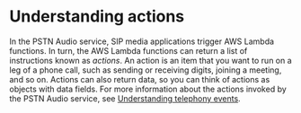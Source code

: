 # Understanding actions<a name="about-actions"></a>

In the PSTN Audio service, SIP media applications trigger AWS Lambda functions\. In turn, the AWS Lambda functions can return a list of instructions known as *actions*\. An action is an item that you want to run on a leg of a phone call, such as sending or receiving digits, joining a meeting, and so on\. Actions can also return data, so you can think of actions as objects with data fields\. For more information about the actions invoked by the PSTN Audio service, see [Understanding telephony events](pstn-invocations.md)\.